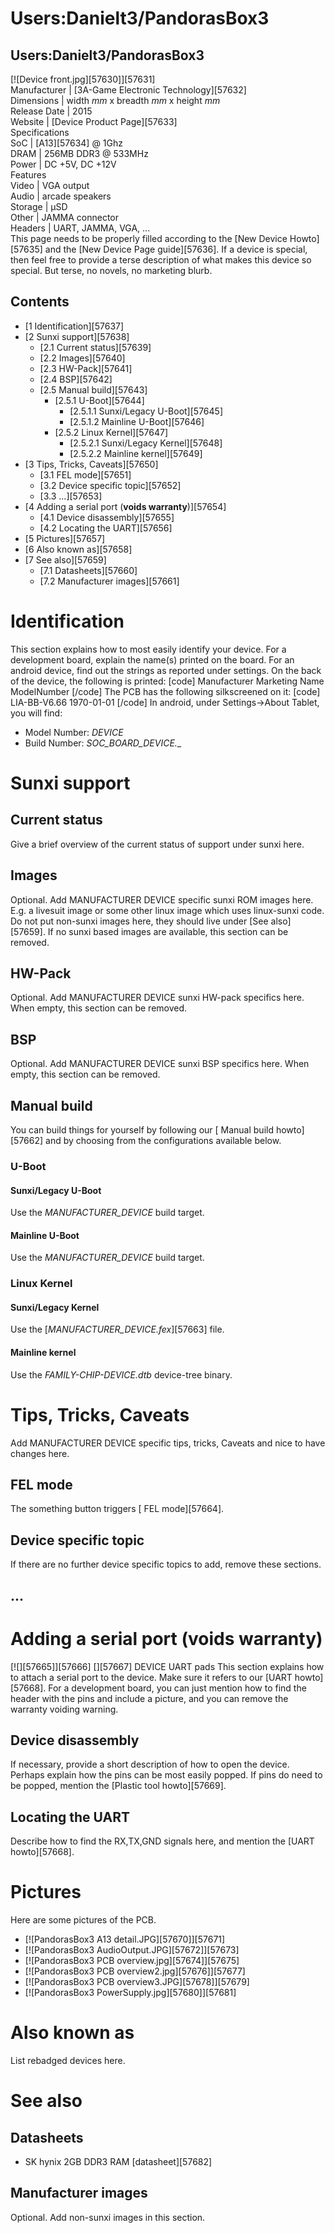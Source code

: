 # Users:Danielt3/PandorasBox3
Users:Danielt3/PandorasBox3  
---  
[![Device front.jpg][57630]][57631]  
Manufacturer |  [3A-Game Electronic Technology][57632]  
Dimensions |  width _mm_ x breadth _mm_ x height _mm_  
Release Date |  2015   
Website |  [Device Product Page][57633]  
Specifications   
SoC |  [A13][57634] @ 1Ghz   
DRAM |  256MB DDR3 @ 533MHz   
Power |  DC +5V, DC +12V   
Features   
Video |  VGA output   
Audio |  arcade speakers   
Storage |  µSD   
Other |  JAMMA connector   
Headers |  UART, JAMMA, VGA, ...   
This page needs to be properly filled according to the [New Device Howto][57635] and the [New Device Page guide][57636].
If a device is special, then feel free to provide a terse description of what makes this device so special. But terse, no novels, no marketing blurb.
## Contents
  * [1 Identification][57637]
  * [2 Sunxi support][57638]
    * [2.1 Current status][57639]
    * [2.2 Images][57640]
    * [2.3 HW-Pack][57641]
    * [2.4 BSP][57642]
    * [2.5 Manual build][57643]
      * [2.5.1 U-Boot][57644]
        * [2.5.1.1 Sunxi/Legacy U-Boot][57645]
        * [2.5.1.2 Mainline U-Boot][57646]
      * [2.5.2 Linux Kernel][57647]
        * [2.5.2.1 Sunxi/Legacy Kernel][57648]
        * [2.5.2.2 Mainline kernel][57649]
  * [3 Tips, Tricks, Caveats][57650]
    * [3.1 FEL mode][57651]
    * [3.2 Device specific topic][57652]
    * [3.3 ...][57653]
  * [4 Adding a serial port (**voids warranty**)][57654]
    * [4.1 Device disassembly][57655]
    * [4.2 Locating the UART][57656]
  * [5 Pictures][57657]
  * [6 Also known as][57658]
  * [7 See also][57659]
    * [7.1 Datasheets][57660]
    * [7.2 Manufacturer images][57661]

# Identification
This section explains how to most easily identify your device. For a development board, explain the name(s) printed on the board. For an android device, find out the strings as reported under settings.
On the back of the device, the following is printed: 
[code] 
    Manufacturer Marketing Name
    ModelNumber
[/code]
The PCB has the following silkscreened on it: 
[code] 
    LIA-BB-V6.66
    1970-01-01
[/code]
In android, under Settings->About Tablet, you will find: 
  * Model Number: _DEVICE_
  * Build Number: _SOC_BOARD_DEVICE_*.*_

# Sunxi support
## Current status
Give a brief overview of the current status of support under sunxi here.
## Images
Optional. Add MANUFACTURER DEVICE specific sunxi ROM images here. E.g. a livesuit image or some other linux image which uses linux-sunxi code. Do not put non-sunxi images here, they should live under [See also][57659]. If no sunxi based images are available, this section can be removed.
## HW-Pack
Optional. Add MANUFACTURER DEVICE sunxi HW-pack specifics here. When empty, this section can be removed.
## BSP
Optional. Add MANUFACTURER DEVICE sunxi BSP specifics here. When empty, this section can be removed.
## Manual build
You can build things for yourself by following our [ Manual build howto][57662] and by choosing from the configurations available below. 
### U-Boot
#### Sunxi/Legacy U-Boot
Use the _MANUFACTURER_DEVICE_ build target. 
#### Mainline U-Boot
Use the _MANUFACTURER_DEVICE_ build target. 
### Linux Kernel
#### Sunxi/Legacy Kernel
Use the [_MANUFACTURER_DEVICE.fex_][57663] file. 
#### Mainline kernel
Use the _FAMILY-CHIP-DEVICE.dtb_ device-tree binary. 
# Tips, Tricks, Caveats
Add MANUFACTURER DEVICE specific tips, tricks, Caveats and nice to have changes here.
## FEL mode
The something button triggers [ FEL mode][57664]. 
## Device specific topic
If there are no further device specific topics to add, remove these sections.
## ...
# Adding a serial port (**voids warranty**)
[![][57665]][57666]
[][57667]
DEVICE UART pads
This section explains how to attach a serial port to the device. Make sure it refers to our [UART howto][57668]. For a development board, you can just mention how to find the header with the pins and include a picture, and you can remove the warranty voiding warning.
## Device disassembly
If necessary, provide a short description of how to open the device. Perhaps explain how the pins can be most easily popped. If pins do need to be popped, mention the [Plastic tool howto][57669].
## Locating the UART
Describe how to find the RX,TX,GND signals here, and mention the [UART howto][57668].
# Pictures
Here are some pictures of the PCB. 
  * [![PandorasBox3 A13 detail.JPG][57670]][57671]
  * [![PandorasBox3 AudioOutput.JPG][57672]][57673]
  * [![PandorasBox3 PCB overview.jpg][57674]][57675]
  * [![PandorasBox3 PCB overview2.jpg][57676]][57677]
  * [![PandorasBox3 PCB overview3.JPG][57678]][57679]
  * [![PandorasBox3 PowerSupply.jpg][57680]][57681]

# Also known as
List rebadged devices here.
# See also
## Datasheets
  * SK hynix 2GB DDR3 RAM [datasheet][57682]

## Manufacturer images
Optional. Add non-sunxi images in this section.
